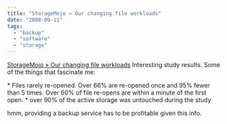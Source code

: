 ```yaml
---
title: "StorageMojo » Our changing file workloads"
date: "2008-09-11"
tags: 
  - "backup"
  - "software"
  - "storage"
---
```


[StorageMojo » Our changing file workloads](http://storagemojo.com/2008/09/09/our-changing-file-workloads/) Interesting study results. Some of the things that fascinate me:

\* Files rarely re-opened. Over 66% are re-opened once and 95% fewer than 5 times. Over 60% of file re-opens are within a minute of the first open. \* over 90% of the active storage was untouched during the study

hmm, providing a backup service has to be profitable given this info.
